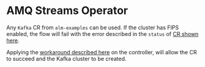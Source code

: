 # AMQ Streams Operator

Any `Kafka` CR from `alm-examples` can be used.
If the cluster has FIPS enabled, the flow will fail with the error described in the `status` of [CR shown here](./amq-streams/cr.yaml).

Applying the [workaround described here][fips-jvm] on the controller, will allow the CR to succeed and the Kafka cluster to be created.

[fips-jvm]: https://access.redhat.com/documentation/en-us/red_hat_amq_streams/2.3/html-single/configuring_amq_streams_on_openshift/index#proc-configuring-fips-mode-cluster-operator-str 
